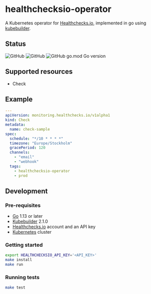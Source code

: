 # healthchecksio-operator

A Kubernetes operator for [Healthchecks.io](https://healthchecks.io/), implemented in go using [kubebuilder](https://kubebuilder.io/).

## Status

![GitHub](https://img.shields.io/badge/status-alpha-blue?style=for-the-badge)
![GitHub](https://img.shields.io/github/license/kristofferahl/healthchecksio-operator?style=for-the-badge)
![GitHub go.mod Go version](https://img.shields.io/github/go-mod/go-version/kristofferahl/healthchecksio-operator?style=for-the-badge)

## Supported resources
- Check

## Example
```yaml
---
apiVersion: monitoring.healthchecks.io/v1alpha1
kind: Check
metadata:
  name: check-sample
spec:
  schedule: "*/10 * * * *"
  timezone: "Europe/Stockholm"
  gracePeriod: 120
  channels:
    - "email"
    - "webhook"
  tags:
    - healthchecksio-operator
    - prod
```

## Development

### Pre-requisites
- [Go](https://golang.org/) 1.13 or later
- [Kubebuilder](https://kubebuilder.io/) 2.1.0
- [Healthchecks.io](https://healthchecks.io/) account and an API key
- [Kubernetes](https://kubernetes.io/) cluster

### Getting started
```bash
export HEALTHCHECKSIO_API_KEY='<API_KEY>'
make install
make run
```

### Running tests
```bash
make test
```
